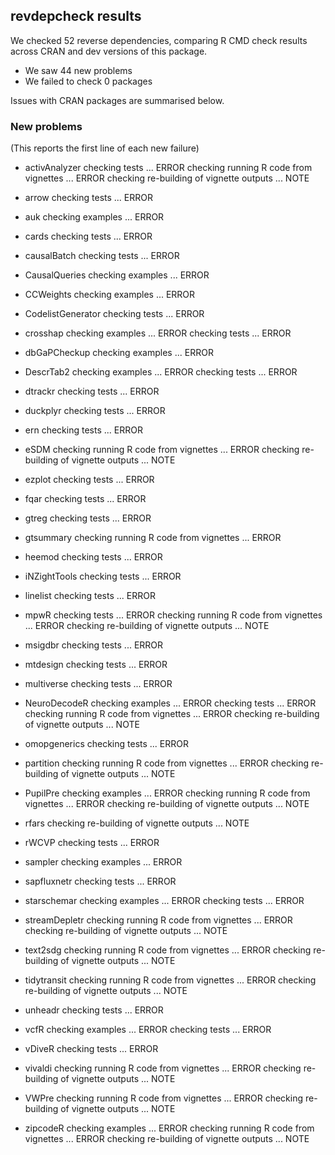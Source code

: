 ## revdepcheck results

We checked 52 reverse dependencies, comparing R CMD check results across CRAN and dev versions of this package.

 * We saw 44 new problems
 * We failed to check 0 packages

Issues with CRAN packages are summarised below.

### New problems
(This reports the first line of each new failure)

* activAnalyzer
  checking tests ... ERROR
  checking running R code from vignettes ... ERROR
  checking re-building of vignette outputs ... NOTE

* arrow
  checking tests ... ERROR

* auk
  checking examples ... ERROR

* cards
  checking tests ... ERROR

* causalBatch
  checking tests ... ERROR

* CausalQueries
  checking examples ... ERROR

* CCWeights
  checking examples ... ERROR

* CodelistGenerator
  checking tests ... ERROR

* crosshap
  checking examples ... ERROR
  checking tests ... ERROR

* dbGaPCheckup
  checking examples ... ERROR

* DescrTab2
  checking examples ... ERROR
  checking tests ... ERROR

* dtrackr
  checking tests ... ERROR

* duckplyr
  checking tests ... ERROR

* ern
  checking tests ... ERROR

* eSDM
  checking running R code from vignettes ... ERROR
  checking re-building of vignette outputs ... NOTE

* ezplot
  checking tests ... ERROR

* fqar
  checking tests ... ERROR

* gtreg
  checking tests ... ERROR

* gtsummary
  checking running R code from vignettes ... ERROR

* heemod
  checking tests ... ERROR

* iNZightTools
  checking tests ... ERROR

* linelist
  checking tests ... ERROR

* mpwR
  checking tests ... ERROR
  checking running R code from vignettes ... ERROR
  checking re-building of vignette outputs ... NOTE

* msigdbr
  checking tests ... ERROR

* mtdesign
  checking tests ... ERROR

* multiverse
  checking tests ... ERROR

* NeuroDecodeR
  checking examples ... ERROR
  checking tests ... ERROR
  checking running R code from vignettes ... ERROR
  checking re-building of vignette outputs ... NOTE

* omopgenerics
  checking tests ... ERROR

* partition
  checking running R code from vignettes ... ERROR
  checking re-building of vignette outputs ... NOTE

* PupilPre
  checking examples ... ERROR
  checking running R code from vignettes ... ERROR
  checking re-building of vignette outputs ... NOTE

* rfars
  checking re-building of vignette outputs ... NOTE

* rWCVP
  checking tests ... ERROR

* sampler
  checking examples ... ERROR

* sapfluxnetr
  checking tests ... ERROR

* starschemar
  checking examples ... ERROR
  checking tests ... ERROR

* streamDepletr
  checking running R code from vignettes ... ERROR
  checking re-building of vignette outputs ... NOTE

* text2sdg
  checking running R code from vignettes ... ERROR
  checking re-building of vignette outputs ... NOTE

* tidytransit
  checking running R code from vignettes ... ERROR
  checking re-building of vignette outputs ... NOTE

* unheadr
  checking tests ... ERROR

* vcfR
  checking examples ... ERROR
  checking tests ... ERROR

* vDiveR
  checking tests ... ERROR

* vivaldi
  checking running R code from vignettes ... ERROR
  checking re-building of vignette outputs ... NOTE

* VWPre
  checking running R code from vignettes ... ERROR
  checking re-building of vignette outputs ... NOTE

* zipcodeR
  checking examples ... ERROR
  checking running R code from vignettes ... ERROR
  checking re-building of vignette outputs ... NOTE

